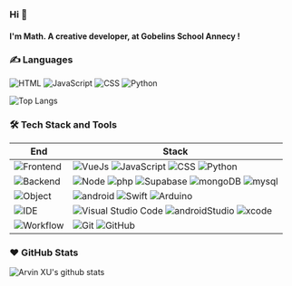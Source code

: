 ### Hi 👋

#### I'm Math. A creative developer, at Gobelins School Annecy !

### ✍️ Languages

![HTML](https://img.shields.io/badge/-HTML-E34F26?style=flat&logo=html5&logoColor=white) ![JavaScript](https://img.shields.io/badge/-JavaScript-C69D00?style=flat&logo=javascript&logoColor=white) ![CSS](https://img.shields.io/badge/-CSS-254bdd?style=flat&logo=css3) ![Python](https://img.shields.io/badge/-Python-2b5b83?style=flat&logo=python&logoColor=ffdf76)

![Top Langs](https://github-readme-stats.vercel.app/api/top-langs/?username=math-pixel&layout=compact)

### 🛠 Tech Stack and Tools

| End                                                                  | Stack                                                                                                                                                                                                                                                                                                                       |
| -------------------------------------------------------------------- | --------------------------------------------------------------------------------------------------------------------------------------------------------------------------------------------------------------------------------------------------------------------------------------------------------------------------- |
| ![Frontend](https://img.shields.io/badge/-Frontend-00B4D8?style=flat) | ![VueJs](https://img.shields.io/badge/Vue.js-00B4D8?style=flat&logo=vuedotjs&logoColor=white)  ![JavaScript](https://img.shields.io/badge/-JavaScript-00B4D8?style=flat&logo=javascript&logoColor=white) ![CSS](https://img.shields.io/badge/-CSS-00B4D8?style=flat&logo=css3) ![Python](https://img.shields.io/badge/-Python-00B4D8?style=flat&logo=python&logoColor=white)  |
| ![Backend](https://img.shields.io/badge/-Backend-0096C7?style=flat)   | ![Node](https://img.shields.io/badge/-Node-0096C7?style=flat&logo=node.js&logoColor=white) ![php](https://shields.io/badge/PHP-0096C7?logo=php&style=flat&logoColor=white) ![Supabase](https://img.shields.io/badge/Supabase-0096C7?style=flat&logo=supabase&logoColor=white) ![mongoDB](https://img.shields.io/badge/-mongoDB-0096C7?style=flat&logo=mongodb&logoColor=white) ![mysql](https://shields.io/badge/MySQL-0096C7?logo=mysql&style=flat&logoColor=white)                                                                                     | 
![Object](https://img.shields.io/badge/-Object-0077B6?style=flat) | ![android](https://img.shields.io/badge/-Android-0077B6?style=flat&logo=android&logoColor=white)  ![Swift](https://img.shields.io/badge/-Swift-0077B6?style=flat&logo=swift&logoColor=white) ![Arduino](https://img.shields.io/badge/-arduino-blue?style=flat&logo=arduino&logoColor=white)
|![IDE](https://img.shields.io/badge/-IDE-023E8A?style=flat)           |![Visual Studio Code](https://img.shields.io/badge/-VS_Code-023E8A?style=flat&logo=Visual-Studio-Code) ![androidStudio](https://img.shields.io/badge/-Android_Studio-023E8A?style=flat&logo=android-studio&logoColor=white) ![xcode](https://img.shields.io/badge/-Xcode-023E8A?style=flat&logo=xcode&logoColor=white)  |
| ![Workflow](https://img.shields.io/badge/-Ohter-03045E?style=flat)           | ![Git](https://img.shields.io/badge/-Git-03045E?style=flat&logo=git&logoColor=white) ![GitHub](https://img.shields.io/badge/-GitHub-03045E?style=flat&logo=github&logoColor=white)                                                                                             |

[gitHub-action]: https://img.shields.io/badge/-GitHub_Actions-black?style=flat&logo=github
[gitmoji]: https://img.shields.io/badge/-😉_Gitmoji_Commit_Workflow-black?style=flat
[gcw]: https://github.com/arvinxx/gitmoji-commit-workflow

### ❤️ GitHub Stats

![Arvin XU's github stats](https://github-readme-stats.vercel.app/api?username=math-pixel&show_icons=true)
